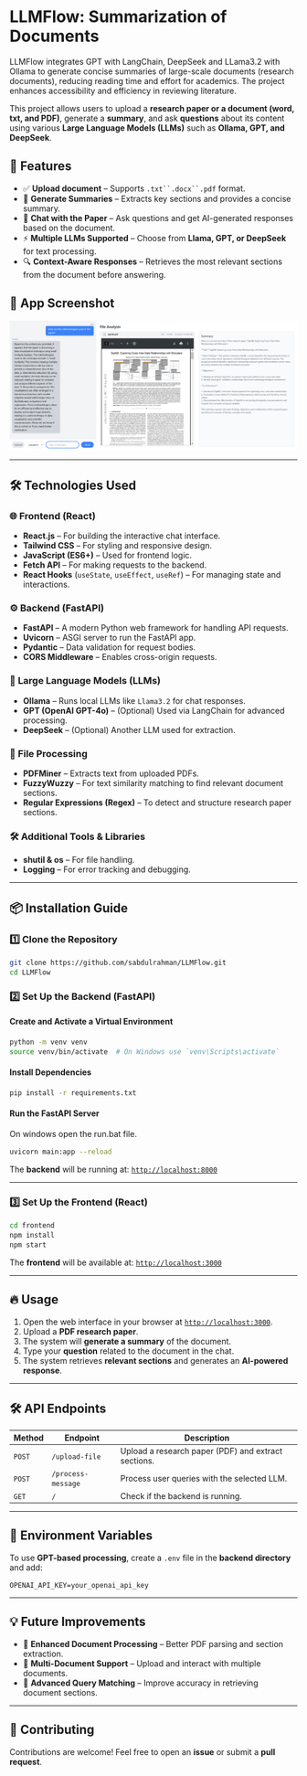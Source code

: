 # LLMFlow: Summarization of Documents
LLMFlow integrates GPT with LangChain, DeepSeek and LLama3.2 with Ollama to generate concise summaries of large-scale documents (research documents), reducing reading time and effort for academics. The project enhances accessibility and efficiency in reviewing literature.

This project allows users to upload a **research paper or a document (word, txt, and PDF)**, generate a **summary**, and ask **questions** about its content using various **Large Language Models (LLMs)** such as **Ollama, GPT, and DeepSeek**. 

## 🚀 Features

- ✅ **Upload document** – Supports `.txt``.docx``.pdf` format.
- 📝 **Generate Summaries** – Extracts key sections and provides a concise summary.
- 🤖 **Chat with the Paper** – Ask questions and get AI-generated responses based on the document.
- ⚡ **Multiple LLMs Supported** – Choose from **Llama, GPT, or DeepSeek** for text processing.
- 🔍 **Context-Aware Responses** – Retrieves the most relevant sections from the document before answering.

## 📸 App Screenshot
![LLMFlow App Screenshot](llmflow.png)

---
## 🛠️ Technologies Used

### **🌐 Frontend (React)**
- **React.js** – For building the interactive chat interface.
- **Tailwind CSS** – For styling and responsive design.
- **JavaScript (ES6+)** – Used for frontend logic.
- **Fetch API** – For making requests to the backend.
- **React Hooks** (`useState`, `useEffect`, `useRef`) – For managing state and interactions.

### **⚙️ Backend (FastAPI)**
- **FastAPI** – A modern Python web framework for handling API requests.
- **Uvicorn** – ASGI server to run the FastAPI app.
- **Pydantic** – Data validation for request bodies.
- **CORS Middleware** – Enables cross-origin requests.

### **🧜 Large Language Models (LLMs)**
- **Ollama** – Runs local LLMs like `Llama3.2` for chat responses.
- **GPT (OpenAI GPT-4o)** – (Optional) Used via LangChain for advanced processing.
- **DeepSeek** – (Optional) Another LLM used for extraction.

### **📂 File Processing**
- **PDFMiner** – Extracts text from uploaded PDFs.
- **FuzzyWuzzy** – For text similarity matching to find relevant document sections.
- **Regular Expressions (Regex)** – To detect and structure research paper sections.

### **🛠️ Additional Tools & Libraries**
- **shutil & os** – For file handling.
- **Logging** – For error tracking and debugging.

---

## 📦 Installation Guide

### 1️⃣ Clone the Repository

```bash
git clone https://github.com/sabdulrahman/LLMFlow.git
cd LLMFlow
```

### 2️⃣ Set Up the Backend (FastAPI)

#### Create and Activate a Virtual Environment

```bash
python -m venv venv
source venv/bin/activate  # On Windows use `venv\Scripts\activate`
```

#### Install Dependencies

```bash
pip install -r requirements.txt
```

#### Run the FastAPI Server

On windows open the run.bat file.

```bash
uvicorn main:app --reload
```

The **backend** will be running at: [`http://localhost:8000`](http://localhost:8000)

---

### 3️⃣ Set Up the Frontend (React)

```bash
cd frontend
npm install
npm start
```

The **frontend** will be available at: [`http://localhost:3000`](http://localhost:3000)

---

## 🔥 Usage

1. Open the web interface in your browser at [`http://localhost:3000`](http://localhost:3000).
2. Upload a **PDF research paper**.
3. The system will **generate a summary** of the document.
4. Type your **question** related to the document in the chat.
5. The system retrieves **relevant sections** and generates an **AI-powered response**.

---

## 🛠 API Endpoints

| Method | Endpoint           | Description |
|--------|-------------------|-------------|
| `POST` | `/upload-file`     | Upload a research paper (PDF) and extract sections. |
| `POST` | `/process-message` | Process user queries with the selected LLM. |
| `GET`  | `/`               | Check if the backend is running. |

---
## 📌 Environment Variables
To use **GPT-based processing**, create a `.env` file in the **backend directory** and add:
```
OPENAI_API_KEY=your_openai_api_key
```
---
## 💡 Future Improvements
- 🔹 **Enhanced Document Processing** – Better PDF parsing and section extraction.
- 🔹 **Multi-Document Support** – Upload and interact with multiple documents.
- 🔹 **Advanced Query Matching** – Improve accuracy in retrieving document sections.
---
## 🤝 Contributing
Contributions are welcome! Feel free to open an **issue** or submit a **pull request**.
